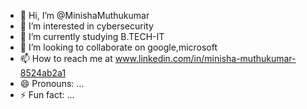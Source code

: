 - 👋 Hi, I’m @MinishaMuthukumar
- 👀 I’m interested in cybersecurity
- 🌱 I’m currently studying B.TECH-IT
- 💞️ I’m looking to collaborate on google,microsoft
- 📫 How to reach me at www.linkedin.com/in/minisha-muthukumar-8524ab2a1
- 😄 Pronouns: ...
- ⚡ Fun fact: ...

<!---
MinishaMuthukumar/MinishaMuthukumar is a ✨ special ✨ repository because its `README.md` (this file) appears on your GitHub profile.
You can click the Preview link to take a look at your changes.
--->
